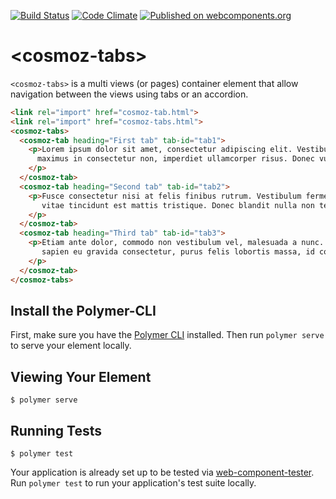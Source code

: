 [![Build Status](https://travis-ci.org/Neovici/cosmoz-tabs.svg?branch=master)](https://travis-ci.org/Neovici/cosmoz-tabs)
[![Code Climate](https://codeclimate.com/github/codeclimate/codeclimate/badges/gpa.svg)](https://codeclimate.com/github/Neovici/cosmoz-tabs)
[![Published on webcomponents.org](https://img.shields.io/badge/webcomponents.org-published-blue.svg)](https://www.webcomponents.org/element/Neovici/cosmoz-tabs)

# &lt;cosmoz-tabs&gt;

`<cosmoz-tabs>` is a multi views (or pages) container element that allow navigation between the views using tabs or an accordion.

<!--
```
<custom-element-demo>
  <template>
    <script src="../webcomponentsjs/webcomponents-lite.js"></script>
    <link rel="import" href="cosmoz-tab.html">
    <link rel="import" href="cosmoz-tabs.html">
    <cosmoz-tabs>
      <cosmoz-tab heading="First tab" tab-id="tab1">
        <p>Lorem ipsum dolor sit amet, consectetur adipiscing elit. Vestibulum massa ante,
          maximus in consectetur non, imperdiet ullamcorper risus. Donec vulputate justo nibh.
        </p>
      </cosmoz-tab>
      <cosmoz-tab heading="Second tab" tab-id="tab2">
        <p>Fusce consectetur nisi at felis finibus rutrum. Vestibulum fermentum pharetra sem,
           vitae tincidunt est mattis tristique. Donec blandit nulla non tellus tincidunt pretium.
        </p>
      </cosmoz-tab>
      <cosmoz-tab heading="Third tab" tab-id="tab3">
        <p>Etiam ante dolor, commodo non vestibulum vel, malesuada a nunc. Vestibulum accumsan,
           sapien eu gravida consectetur, purus felis lobortis massa, id consequat eros lacus sit amet quam.
        </p>
      </cosmoz-tab>
    </cosmoz-tabs>
  </template>
</custom-element-demo>
```
-->
```html
<link rel="import" href="cosmoz-tab.html">
<link rel="import" href="cosmoz-tabs.html">
<cosmoz-tabs>
  <cosmoz-tab heading="First tab" tab-id="tab1">
    <p>Lorem ipsum dolor sit amet, consectetur adipiscing elit. Vestibulum massa ante,
      maximus in consectetur non, imperdiet ullamcorper risus. Donec vulputate justo nibh.
    </p>
  </cosmoz-tab>
  <cosmoz-tab heading="Second tab" tab-id="tab2">
    <p>Fusce consectetur nisi at felis finibus rutrum. Vestibulum fermentum pharetra sem,
       vitae tincidunt est mattis tristique. Donec blandit nulla non tellus tincidunt pretium.
    </p>
  </cosmoz-tab>
  <cosmoz-tab heading="Third tab" tab-id="tab3">
    <p>Etiam ante dolor, commodo non vestibulum vel, malesuada a nunc. Vestibulum accumsan,
       sapien eu gravida consectetur, purus felis lobortis massa, id consequat eros lacus sit amet quam.
    </p>
  </cosmoz-tab>
</cosmoz-tabs>
```

## Install the Polymer-CLI

First, make sure you have the [Polymer CLI](https://www.npmjs.com/package/polymer-cli) installed. Then run `polymer serve` to serve your element locally.

## Viewing Your Element

```
$ polymer serve
```

## Running Tests

```
$ polymer test
```

Your application is already set up to be tested via [web-component-tester](https://github.com/Polymer/web-component-tester). Run `polymer test` to run your application's test suite locally.
